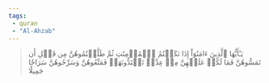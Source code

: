 ```yaml
---
tags: 
 - quran 
 - "Al-Ahzab"
---
```


> يَـٰٓأَيُّهَا ٱلَّذِينَ ءَامَنُوٓاْ إِذَا نَكَحۡتُمُ ٱلۡمُؤۡمِنَٰتِ ثُمَّ طَلَّقۡتُمُوهُنَّ مِن قَبۡلِ أَن تَمَسُّوهُنَّ فَمَا لَكُمۡ عَلَيۡهِنَّ مِنۡ عِدَّةٖ تَعۡتَدُّونَهَاۖ فَمَتِّعُوهُنَّ وَسَرِّحُوهُنَّ سَرَاحٗا جَمِيلٗا

